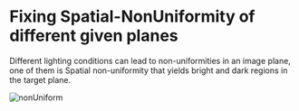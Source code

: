 # Fixing Spatial-NonUniformity of different given planes

Different lighting conditions can lead to non-uniformities in an image plane,
one of them is Spatial non-uniformity that yields bright and dark regions in the target plane.

![nonUniform](https://github.com/KemerDev/Spatial-NonUniformityFix/tree/master/images/original.png "Our non uniformed image")
